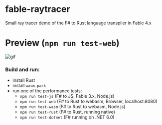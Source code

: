 # fable-raytracer
Small ray tracer demo of the F# to Rust language transpiler in Fable 4.x

# Preview (`npm run test-web`)
![gif](https://github.com/delneg/fable-raytracer/blob/feat/readme-img/assets/raytracer_wasm.gif?raw=true)

### Build and run:
- install Rust
- install `wasm-pack`
- run one of the performance tests:
  - `npm run test-js` (F# to JS, Fable 3.x, Node.js)
  - `npm run test-web` (F# to Rust to webasm, Browser, localhost:8080)
  - `npm run test-wasm` (F# to Rust to webasm, Node.js)
  - `npm run test-rust` (F# to Rust, running native)
  - `npm run test-dotnet` (F# running on .NET 6.0)